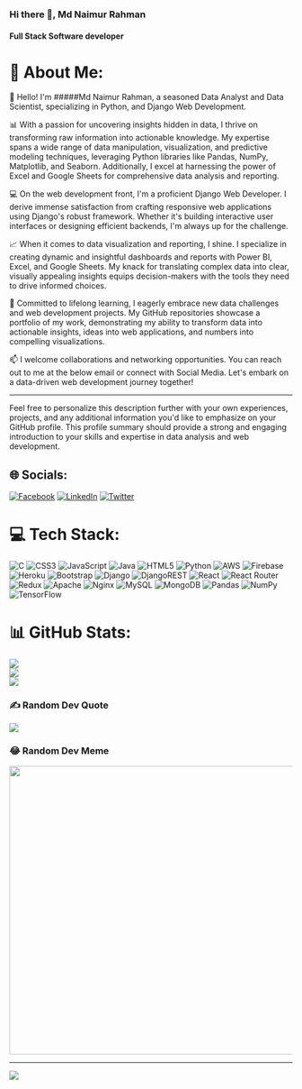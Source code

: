### Hi there 👋, Md Naimur Rahman
#### Full Stack Software developer
# 💫 About Me:


👋 Hello! I'm #####Md Naimur Rahman, a seasoned Data Analyst and Data Scientist, specializing in Python, and Django Web Development.

📊 With a passion for uncovering insights hidden in data, I thrive on transforming raw information into actionable knowledge. My expertise spans a wide range of data manipulation, visualization, and predictive modeling techniques, leveraging Python libraries like Pandas, NumPy, Matplotlib, and Seaborn. Additionally, I excel at harnessing the power of Excel and Google Sheets for comprehensive data analysis and reporting.

💻 On the web development front, I'm a proficient Django Web Developer. I derive immense satisfaction from crafting responsive web applications using Django's robust framework. Whether it's building interactive user interfaces or designing efficient backends, I'm always up for the challenge.

📈 When it comes to data visualization and reporting, I shine. I specialize in creating dynamic and insightful dashboards and reports with Power BI, Excel, and Google Sheets. My knack for translating complex data into clear, visually appealing insights equips decision-makers with the tools they need to drive informed choices.

🚀 Committed to lifelong learning, I eagerly embrace new data challenges and web development projects. My GitHub repositories showcase a portfolio of my work, demonstrating my ability to transform data into actionable insights, ideas into web applications, and numbers into compelling visualizations.

📫 I welcome collaborations and networking opportunities. You can reach out to me at the below email or connect with Social Media. Let's embark on a data-driven web development journey together!

---

Feel free to personalize this description further with your own experiences, projects, and any additional information you'd like to emphasize on your GitHub profile. This profile summary should provide a strong and engaging introduction to your skills and expertise in data analysis and web development.


## 🌐 Socials:
[![Facebook](https://img.shields.io/badge/Facebook-%231877F2.svg?logo=Facebook&logoColor=white)](https://facebook.com/mdnaimurr) [![LinkedIn](https://img.shields.io/badge/LinkedIn-%230077B5.svg?logo=linkedin&logoColor=white)](https://linkedin.com/in/md-naimur-rahman) [![Twitter](https://img.shields.io/badge/Twitter-%231DA1F2.svg?logo=Twitter&logoColor=white)](https://twitter.com/MdNaimurRahmanD) 

# 💻 Tech Stack:
![C](https://img.shields.io/badge/c-%2300599C.svg?style=for-the-badge&logo=c&logoColor=white) ![CSS3](https://img.shields.io/badge/css3-%231572B6.svg?style=for-the-badge&logo=css3&logoColor=white) ![JavaScript](https://img.shields.io/badge/javascript-%23323330.svg?style=for-the-badge&logo=javascript&logoColor=%23F7DF1E) ![Java](https://img.shields.io/badge/java-%23ED8B00.svg?style=for-the-badge&logo=java&logoColor=white) ![HTML5](https://img.shields.io/badge/html5-%23E34F26.svg?style=for-the-badge&logo=html5&logoColor=white) ![Python](https://img.shields.io/badge/python-3670A0?style=for-the-badge&logo=python&logoColor=ffdd54) ![AWS](https://img.shields.io/badge/AWS-%23FF9900.svg?style=for-the-badge&logo=amazon-aws&logoColor=white) ![Firebase](https://img.shields.io/badge/firebase-%23039BE5.svg?style=for-the-badge&logo=firebase) ![Heroku](https://img.shields.io/badge/heroku-%23430098.svg?style=for-the-badge&logo=heroku&logoColor=white) ![Bootstrap](https://img.shields.io/badge/bootstrap-%23563D7C.svg?style=for-the-badge&logo=bootstrap&logoColor=white) ![Django](https://img.shields.io/badge/django-%23092E20.svg?style=for-the-badge&logo=django&logoColor=white) ![DjangoREST](https://img.shields.io/badge/DJANGO-REST-ff1709?style=for-the-badge&logo=django&logoColor=white&color=ff1709&labelColor=gray) ![React](https://img.shields.io/badge/react-%2320232a.svg?style=for-the-badge&logo=react&logoColor=%2361DAFB) ![React Router](https://img.shields.io/badge/React_Router-CA4245?style=for-the-badge&logo=react-router&logoColor=white) ![Redux](https://img.shields.io/badge/redux-%23593d88.svg?style=for-the-badge&logo=redux&logoColor=white) ![Apache](https://img.shields.io/badge/apache-%23D42029.svg?style=for-the-badge&logo=apache&logoColor=white) ![Nginx](https://img.shields.io/badge/nginx-%23009639.svg?style=for-the-badge&logo=nginx&logoColor=white) ![MySQL](https://img.shields.io/badge/mysql-%2300f.svg?style=for-the-badge&logo=mysql&logoColor=white) ![MongoDB](https://img.shields.io/badge/MongoDB-%234ea94b.svg?style=for-the-badge&logo=mongodb&logoColor=white) ![Pandas](https://img.shields.io/badge/pandas-%23150458.svg?style=for-the-badge&logo=pandas&logoColor=white) ![NumPy](https://img.shields.io/badge/numpy-%23013243.svg?style=for-the-badge&logo=numpy&logoColor=white) ![TensorFlow](https://img.shields.io/badge/TensorFlow-%23FF6F00.svg?style=for-the-badge&logo=TensorFlow&logoColor=white)
# 📊 GitHub Stats:
![](https://github-readme-stats.vercel.app/api?username=mdnaimur&theme=dark&hide_border=false&include_all_commits=false&count_private=false)<br/>
![](https://github-readme-streak-stats.herokuapp.com/?user=mdnaimur&theme=dark&hide_border=false)<br/>
![](https://github-readme-stats.vercel.app/api/top-langs/?username=mdnaimur&theme=dark&hide_border=false&include_all_commits=false&count_private=false&layout=compact)

### ✍️ Random Dev Quote
![](https://quotes-github-readme.vercel.app/api?type=horizontal&theme=radical)

### 😂 Random Dev Meme
<img src="https://random-memer.herokuapp.com/" width="512px"/>

---
[![](https://visitcount.itsvg.in/api?id=mdnaimur&icon=0&color=0)](https://visitcount.itsvg.in)
